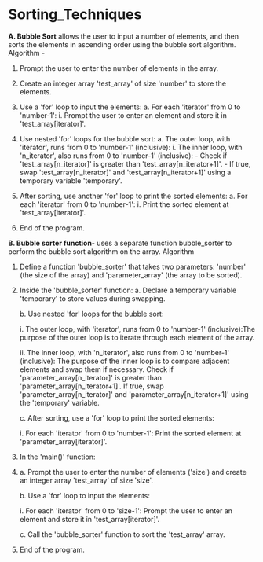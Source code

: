 # Sorting_Techniques
**A. Bubble Sort**  allows the user to input a number of elements, and then sorts the elements in ascending order using the bubble sort algorithm. 
Algorithm -

1. Prompt the user to enter the number of elements in the array.

2. Create an integer array 'test_array' of size 'number' to store the elements.

3. Use a 'for' loop to input the elements:
   a. For each 'iterator' from 0 to 'number-1':
      i. Prompt the user to enter an element and store it in 'test_array[iterator]'.

4. Use nested 'for' loops for the bubble sort:
   a. The outer loop, with 'iterator', runs from 0 to 'number-1' (inclusive):
      i. The inner loop, with 'n_iterator', also runs from 0 to 'number-1' (inclusive):
         - Check if 'test_array[n_iterator]' is greater than 'test_array[n_iterator+1]'.
         - If true, swap 'test_array[n_iterator]' and 'test_array[n_iterator+1]' using a temporary variable 'temporary'.

5. After sorting, use another 'for' loop to print the sorted elements:
   a. For each 'iterator' from 0 to 'number-1':
      i. Print the sorted element at 'test_array[iterator]'.

6. End of the program.

**B. Bubble sorter function-**  uses a separate function bubble_sorter to perform the bubble sort algorithm on the array.
Algorithm 

1. Define a function 'bubble_sorter' that takes two parameters: 'number' (the size of the array) and 'parameter_array' (the array to be sorted).

2. Inside the 'bubble_sorter' function:
   a. Declare a temporary variable 'temporary' to store values during swapping.
   
   b. Use nested 'for' loops for the bubble sort:
   
      i. The outer loop, with 'iterator', runs from 0 to 'number-1' (inclusive):The purpose of the outer loop is to iterate through each element of the array.
   
      ii. The inner loop, with 'n_iterator', also runs from 0 to 'number-1' (inclusive): The purpose of the inner loop is to compare adjacent elements and swap them if necessary.
   Check if 'parameter_array[n_iterator]' is greater than 'parameter_array[n_iterator+1]'.
   If true, swap 'parameter_array[n_iterator]' and 'parameter_array[n_iterator+1]' using the 'temporary' variable.
   
   c. After sorting, use a 'for' loop to print the sorted elements:
   
      i. For each 'iterator' from 0 to 'number-1': Print the sorted element at 'parameter_array[iterator]'.
   

4. In the 'main()' function:
5. 
   a. Prompt the user to enter the number of elements ('size') and create an integer array 'test_array' of size 'size'.
   
   b. Use a 'for' loop to input the elements:
   
      i. For each 'iterator' from 0 to 'size-1': Prompt the user to enter an element and store it in 'test_array[iterator]'.
   
   c. Call the 'bubble_sorter' function to sort the 'test_array' array.
   


7. End of the program.





